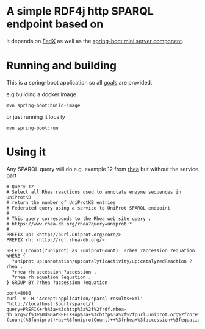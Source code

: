 # A simple RDF4j http SPARQL endpoint based on

It depends on [FedX](https://rdf4j.org/documentation/programming/federation/) 
as well as the [spring-boot mini server component](https://github.com/eclipse/rdf4j/tree/main/spring-components/spring-boot-sparql-web).

# Running and building

This is a spring-boot application so all [goals](https://docs.spring.io/spring-boot/docs/current/maven-plugin/reference/htmlsingle/#?) are provided.

e.g building a docker image
```
mvn spring-boot:build-image
```

or just running it locally
```
mvn spring-boot:run
```

# Using it

Any SPARQL query will do e.g. example 12 from [rhea](https://sparql.rhea-db.org/sparql) but without the service part

```
# Query 12
# Select all Rhea reactions used to annotate enzyme sequences in UniProtKB
# return the number of UniProtKB entries
# Federated query using a service to UniProt SPARQL endpoint
#
# This query corresponds to the Rhea web site query :
# https://www.rhea-db.org/rhea?query=uniprot:*
#
PREFIX up: <http://purl.uniprot.org/core/>
PREFIX rh: <http://rdf.rhea-db.org/>

SELECT (count(?uniprot) as ?uniprotCount)  ?rhea ?accession ?equation 
WHERE {
  ?uniprot up:annotation/up:catalyticActivity/up:catalyzedReaction ?rhea . 
  ?rhea rh:accession ?accession .
  ?rhea rh:equation ?equation .
} GROUP BY ?rhea ?accession ?equation 

```

```
port=8080
curl -v -H 'Accept:application/sparql-results+xml' "http://localhost:$port/sparql/?query=PREFIX+rh%3a+%3chttp%3a%2f%2frdf.rhea-db.org%2f%3e%0d%0aPREFIX+up%3a+%3chttp%3a%2f%2fpurl.uniprot.org%2fcore%2f%3e%0d%0a%0d%0aSELECT+(count(%3funiprot)+as+%3funiprotCount)++%3frhea+%3faccession+%3fequation+%0d%0aWHERE+%7b%0d%0a++%3funiprot+up%3aannotation%2fup%3acatalyticActivity%2fup%3acatalyzedReaction+%3frhea+.++++%0d%0a++%3frhea+rh%3aaccession+%3faccession+.%0d%0a++%3frhea+rh%3aequation+%3fequation+.%0d%0a%7d+GROUP+BY+%3frhea+%3faccession+%3fequation+%0d%0a"
```
